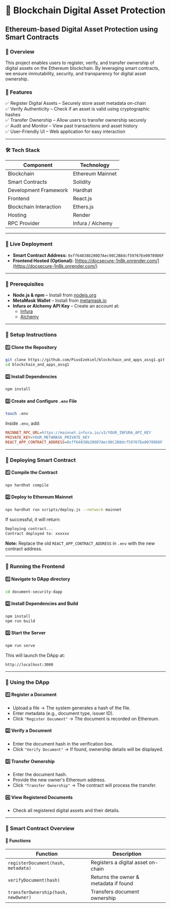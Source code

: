 # 📜 Blockchain Digital Asset Protection

## Ethereum-based Digital Asset Protection using Smart Contracts

### 🚀 Overview
This project enables users to register, verify, and transfer ownership of digital assets on the Ethereum blockchain. By leveraging smart contracts, we ensure immutability, security, and transparency for digital asset ownership.

### 📌 Features
✅ Register Digital Assets – Securely store asset metadata on-chain  
✅ Verify Authenticity – Check if an asset is valid using cryptographic hashes  
✅ Transfer Ownership – Allow users to transfer ownership securely  
✅ Audit and Monitor – View past transactions and asset history  
✅ User-Friendly UI – Web application for easy interaction  

---

### 🛠️ Tech Stack

| Component             | Technology             |
|-----------------------|------------------------|
| Blockchain            | Ethereum Mainnet       |
| Smart Contracts       | Solidity               |
| Development Framework | Hardhat                |
| Frontend              | React.js               |
| Blockchain Interaction| Ethers.js              |
| Hosting               | Render                 |
| RPC Provider          | Infura / Alchemy       |

---

### 📌 Live Deployment
- **Smart Contract Address:** `0xff64838b280D7Aec98C2B8dcf59767Ee00789D6F`
- **Frontend Hosted (Optional):** [https://docsecure-1n8k.onrender.com/](https://docsecure-1n8k.onrender.com/)

---

### 📌 Prerequisites
- **Node.js & npm** – Install from [nodejs.org](https://nodejs.org/)
- **MetaMask Wallet** – Install from [metamask.io](https://metamask.io/)
- **Infura or Alchemy API Key** – Create an account at:
  - [Infura](https://infura.io/)
  - [Alchemy](https://www.alchemy.com/)

---

### 📌 Setup Instructions

#### 1️⃣ Clone the Repository
```bash
git clone https://github.com/PiusEzekiel/blockchain_and_apps_assg1.git
cd blockchain_and_apps_assg1
```

#### 2️⃣ Install Dependencies
```bash
npm install
```

#### 3️⃣ Create and Configure `.env` File
```bash
touch .env
```
Inside `.env`, add:

```ini
MAINNET_RPC_URL=https://mainnet.infura.io/v3/YOUR_INFURA_API_KEY
PRIVATE_KEY=YOUR_METAMASK_PRIVATE_KEY
REACT_APP_CONTRACT_ADDRESS=0xff64838b280D7Aec98C2B8dcf59767Ee00789D6F
```

---

### 📌 Deploying Smart Contract

#### 1️⃣ Compile the Contract
```bash
npx hardhat compile
```

#### 2️⃣ Deploy to Ethereum Mainnet
```bash
npx hardhat run scripts/deploy.js --network mainnet
```
If successful, it will return:

```css
Deploying contract...
Contract deployed to: xxxxxx
```
**Note:** Replace the old `REACT_APP_CONTRACT_ADDRESS` in `.env` with the new contract address.

---

### 📌 Running the Frontend

#### 1️⃣ Navigate to DApp directory
```bash
cd document-security-dapp
```

#### 2️⃣ Install Dependencies and Build
```bash
npm install
npm run build
```

#### 3️⃣ Start the Server
```bash
npm run serve
```

This will launch the DApp at:
```
http://localhost:3000
```

---

### 📌 Using the DApp

#### 1️⃣ Register a Document
- Upload a file → The system generates a hash of the file.
- Enter metadata (e.g., document type, issuer ID).
- Click `"Register Document"` → The document is recorded on Ethereum.

#### 2️⃣ Verify a Document
- Enter the document hash in the verification box.
- Click `"Verify Document"` → If found, ownership details will be displayed.

#### 3️⃣ Transfer Ownership
- Enter the document hash.
- Provide the new owner's Ethereum address.
- Click `"Transfer Ownership"` → The contract will process the transfer.

#### 4️⃣ View Registered Documents
- Check all registered digital assets and their details.

---

### 📌 Smart Contract Overview

#### 🔹 Functions

| Function                            | Description                                   |
|-------------------------------------|-----------------------------------------------|
| `registerDocument(hash, metadata)`  | Registers a digital asset on-chain            |
| `verifyDocument(hash)`              | Returns the owner & metadata if found         |
| `transferOwnership(hash, newOwner)` | Transfers document ownership                  |


